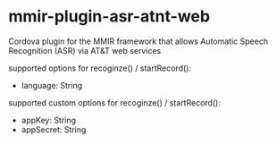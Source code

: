 # mmir-plugin-asr-atnt-web

Cordova plugin for the MMIR framework that allows Automatic Speech Recognition (ASR) via AT&T web services


supported options for recoginze() / startRecord():
 * language: String

supported custom options for recoginze() / startRecord():
 * appKey: String
 * appSecret: String
